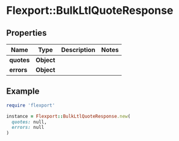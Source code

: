 # Flexport::BulkLtlQuoteResponse

## Properties

| Name | Type | Description | Notes |
| ---- | ---- | ----------- | ----- |
| **quotes** | **Object** |  |  |
| **errors** | **Object** |  |  |

## Example

```ruby
require 'flexport'

instance = Flexport::BulkLtlQuoteResponse.new(
  quotes: null,
  errors: null
)
```

